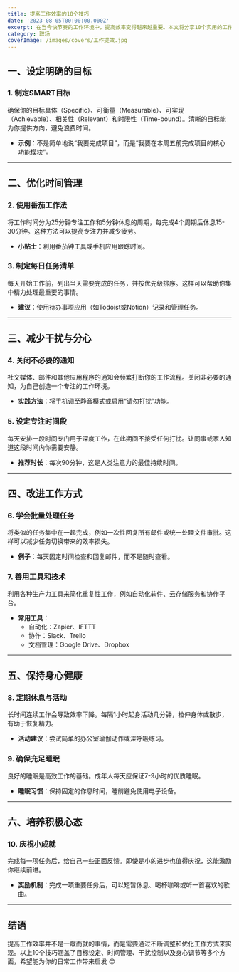 ```yaml
---
title: 提高工作效率的10个技巧
date: '2023-08-05T00:00:00.000Z'
excerpt: 在当今快节奏的工作环境中，提高效率变得越来越重要。本文将分享10个实用的工作效率提升技巧。
category: 职场
coverImage: /images/covers/工作提效.jpg
---
```

## 一、设定明确的目标

### 1. 制定SMART目标
确保你的目标具体（Specific）、可衡量（Measurable）、可实现（Achievable）、相关性（Relevant）和时限性（Time-bound）。清晰的目标能为你提供方向，避免浪费时间。

- **示例**：不是简单地说“我要完成项目”，而是“我要在本周五前完成项目的核心功能模块”。

---

## 二、优化时间管理

### 2. 使用番茄工作法
将工作时间分为25分钟专注工作和5分钟休息的周期，每完成4个周期后休息15-30分钟。这种方法可以提高专注力并减少疲劳。

- **小贴士**：利用番茄钟工具或手机应用跟踪时间。

### 3. 制定每日任务清单
每天开始工作前，列出当天需要完成的任务，并按优先级排序。这样可以帮助你集中精力处理最重要的事情。

- **建议**：使用待办事项应用（如Todoist或Notion）记录和管理任务。

---

## 三、减少干扰与分心

### 4. 关闭不必要的通知
社交媒体、邮件和其他应用程序的通知会频繁打断你的工作流程。关闭非必要的通知，为自己创造一个专注的工作环境。

- **实践方法**：将手机调至静音模式或启用“请勿打扰”功能。

### 5. 设定专注时间段
每天安排一段时间专门用于深度工作，在此期间不接受任何打扰。让同事或家人知道这段时间内你需要安静。

- **推荐时长**：每次90分钟，这是人类注意力的最佳持续时间。

---

## 四、改进工作方式

### 6. 学会批量处理任务
将类似的任务集中在一起完成，例如一次性回复所有邮件或统一处理文件审批。这样可以减少任务切换带来的效率损失。

- **例子**：每天固定时间检查和回复邮件，而不是随时查看。

### 7. 善用工具和技术
利用各种生产力工具来简化重复性工作，例如自动化软件、云存储服务和协作平台。

- **常用工具**：
  - 自动化：Zapier、IFTTT
  - 协作：Slack、Trello
  - 文档管理：Google Drive、Dropbox

---

## 五、保持身心健康

### 8. 定期休息与活动
长时间连续工作会导致效率下降。每隔1小时起身活动几分钟，拉伸身体或散步，有助于恢复精力。

- **活动建议**：尝试简单的办公室瑜伽动作或深呼吸练习。

### 9. 确保充足睡眠
良好的睡眠是高效工作的基础。成年人每天应保证7-9小时的优质睡眠。

- **睡眠习惯**：保持固定的作息时间，睡前避免使用电子设备。

---

## 六、培养积极心态

### 10. 庆祝小成就
完成每一项任务后，给自己一些正面反馈。即使是小的进步也值得庆祝，这能激励你继续前进。

- **奖励机制**：完成一项重要任务后，可以短暂休息、喝杯咖啡或听一首喜欢的歌曲。

---

## 结语

提高工作效率并不是一蹴而就的事情，而是需要通过不断调整和优化工作方式来实现。以上10个技巧涵盖了目标设定、时间管理、干扰控制以及身心调节等多个方面，希望能为你的日常工作带来启发 😊
